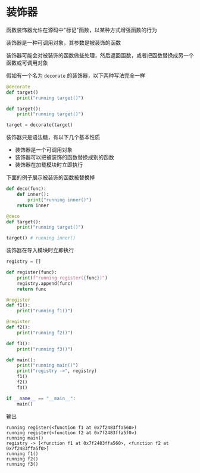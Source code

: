 # 装饰器

函数装饰器允许在源码中"标记"函数，以某种方式增强函数的行为

装饰器是一种可调用对象，其参数是被装饰的函数

装饰器可能会对被装饰的函数做些处理，然后返回函数，或者把函数替换成另一个函数或可调用对象

假如有一个名为 `decorate` 的装饰器，以下两种写法完全一样

```python
@decorate
def target()
	print("running target()")
```

```python
def target():
	print("running target()")

target = decorate(target)
```

装饰器只是语法糖，有以下几个基本性质
- 装饰器是一个可调用对象
- 装饰器可以把被装饰的函数替换成别的函数
- 装饰器在加载模块时立即执行

下面的例子展示被装饰的函数被替换掉

```python
def deco(func):
	def inner():
		print("running inner()")
	return inner

@deco
def target():
	print("running target()")

target() # running inner()
```

装饰器在导入模块时立即执行

```python
registry = []

def register(func):
	print(f"running register({func})")
	registry.append(func)
	return func

@register
def f1():
	print("running f1()")

@register
def f2():
	print("running f2()")

def f3():
	print("running f3()")

def main():
	print("running main()")
	print("registry ->", registry)
	f1()
	f2()
	f3()

if __name__ == "__main__":
	main()
```

输出

```
running register(<function f1 at 0x7f2483ffa560>)
running register(<function f2 at 0x7f2483ffa5f0>)
running main()
registry -> [<function f1 at 0x7f2483ffa560>, <function f2 at 0x7f2483ffa5f0>]
running f1()
running f2()
running f3()
```


